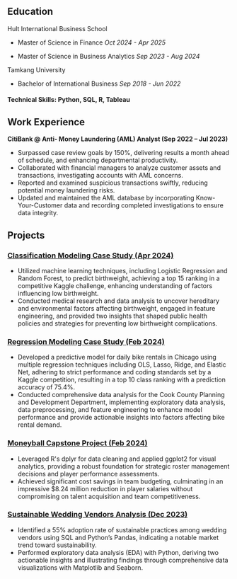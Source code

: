 ## Education
Hult International Business School

- Master of Science in Finance	              *Oct 2024 - Apr 2025*

- Master of Science in Business Analytics	    *Sep 2023 - Aug 2024*

Tamkang University

- Bachelor of International Business          *Sep 2018 - Jun 2022*

#### Technical Skills: Python, SQL, R, Tableau

## Work Experience
**CitiBank  @ Anti- Money Laundering (AML) Analyst (Sep 2022 – Jul 2023)**
- Surpassed case review goals by 150%, delivering results a month ahead of schedule, and enhancing departmental productivity.
- Collaborated with financial managers to analyze customer assets and transactions, investigating accounts with AML concerns.
-	Reported and examined suspicious transactions swiftly, reducing potential money laundering risks.
-	Updated and maintained the AML database by incorporating Know-Your-Customer data and recording completed investigations to ensure data integrity.

## Projects
### [Classification Modeling Case Study (Apr 2024)](https://github.com/VC94123/Vivi-Portfolio/tree/main/Classification%20Modeling)
- Utilized machine learning techniques, including Logistic Regression and Random Forest, to predict birthweight, achieving a top 15 ranking in a competitive Kaggle challenge, enhancing understanding of factors influencing low birthweight.
- Conducted medical research and data analysis to uncover hereditary and environmental factors affecting birthweight, engaged in feature engineering, and provided two insights that shaped public health policies and strategies for preventing low birthweight complications.

### [Regression Modeling Case Study (Feb 2024)](https://github.com/VC94123/Vivi-Portfolio/tree/main/Regression%20Modeling)
- Developed a predictive model for daily bike rentals in Chicago using multiple regression techniques including OLS, Lasso, Ridge, and Elastic Net, adhering to strict performance and coding standards set by a Kaggle competition, resulting in a top 10 class ranking with a prediction accuracy of 75.4%.
- Conducted comprehensive data analysis for the Cook County Planning and Development Department, implementing exploratory data analysis, data preprocessing, and feature engineering to enhance model performance and provide actionable insights into factors affecting bike rental demand.

### [Moneyball Capstone Project (Feb 2024)](https://github.com/VC94123/Vivi-Portfolio/tree/main/Moneyball%20Capstone%20Project)
- Leveraged R's dplyr for data cleaning and applied ggplot2 for visual analytics, providing a robust foundation for strategic roster management decisions and player performance assessments.
-	Achieved significant cost savings in team budgeting, culminating in an impressive $8.24 million reduction in player salaries without compromising on talent acquisition and team competitiveness.

### [Sustainable Wedding Vendors Analysis (Dec 2023)](https://github.com/VC94123/Vivi-Portfolio/tree/main/Sustainable%20Wedding%20Vendors%20Analysis%20Project)
- Identified a 55% adoption rate of sustainable practices among wedding vendors using SQL and Python’s Pandas, indicating a notable market trend toward sustainability.
-	Performed exploratory data analysis (EDA) with Python, deriving two actionable insights and illustrating findings through comprehensive data visualizations with Matplotlib and Seaborn.


